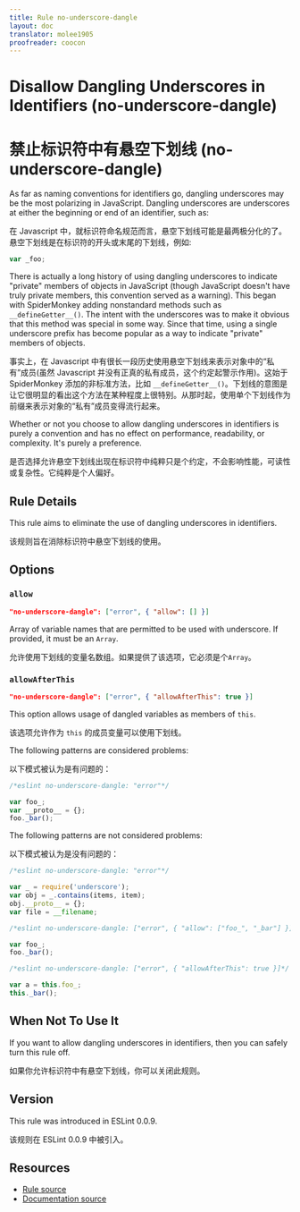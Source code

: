 ```yaml
---
title: Rule no-underscore-dangle
layout: doc
translator: molee1905
proofreader: coocon 
---
```

<!-- Note: No pull requests accepted for this file. See README.md in the root directory for details. -->

# Disallow Dangling Underscores in Identifiers (no-underscore-dangle)

# 禁止标识符中有悬空下划线 (no-underscore-dangle)

As far as naming conventions for identifiers go, dangling underscores may be the most polarizing in JavaScript. Dangling underscores are underscores at either the beginning or end of an identifier, such as:

在 Javascript 中，就标识符命名规范而言，悬空下划线可能是最两极分化的了。悬空下划线是在标识符的开头或末尾的下划线，例如:

```js
var _foo;
```

There is actually a long history of using dangling underscores to indicate "private" members of objects in JavaScript (though JavaScript doesn't have truly private members, this convention served as a warning). This began with SpiderMonkey adding nonstandard methods such as `__defineGetter__()`. The intent with the underscores was to make it obvious that this method was special in some way. Since that time, using a single underscore prefix has become popular as a way to indicate "private" members of objects.

事实上，在 Javascript 中有很长一段历史使用悬空下划线来表示对象中的“私有”成员(虽然 Javascript 并没有正真的私有成员，这个约定起警示作用)。这始于 SpiderMonkey 添加的非标准方法，比如 `__defineGetter__()`。下划线的意图是让它很明显的看出这个方法在某种程度上很特别。从那时起，使用单个下划线作为前缀来表示对象的“私有”成员变得流行起来。

Whether or not you choose to allow dangling underscores in identifiers is purely a convention and has no effect on performance, readability, or complexity. It's purely a preference.

是否选择允许悬空下划线出现在标识符中纯粹只是个约定，不会影响性能，可读性或复杂性。它纯粹是个人偏好。

## Rule Details

This rule aims to eliminate the use of dangling underscores in identifiers.

该规则旨在消除标识符中悬空下划线的使用。

## Options

### `allow`

```json
"no-underscore-dangle": ["error", { "allow": [] }]
```

Array of variable names that are permitted to be used with underscore. If provided, it must be an `Array`.

允许使用下划线的变量名数组。如果提供了该选项，它必须是个`Array`。

### `allowAfterThis`

```json
"no-underscore-dangle": ["error", { "allowAfterThis": true }]
```

This option allows usage of dangled variables as members of `this`.

该选项允许作为 `this` 的成员变量可以使用下划线。

The following patterns are considered problems:

以下模式被认为是有问题的：

```js
/*eslint no-underscore-dangle: "error"*/

var foo_;
var __proto__ = {};
foo._bar();
```

The following patterns are not considered problems:

以下模式被认为是没有问题的：

```js
/*eslint no-underscore-dangle: "error"*/

var _ = require('underscore');
var obj = _.contains(items, item);
obj.__proto__ = {};
var file = __filename;
```


```js
/*eslint no-underscore-dangle: ["error", { "allow": ["foo_", "_bar"] }]*/

var foo_;
foo._bar();
```

```js
/*eslint no-underscore-dangle: ["error", { "allowAfterThis": true }]*/

var a = this.foo_;
this._bar();
```

## When Not To Use It

If you want to allow dangling underscores in identifiers, then you can safely turn this rule off.

如果你允许标识符中有悬空下划线，你可以关闭此规则。

## Version

This rule was introduced in ESLint 0.0.9.

该规则在 ESLint 0.0.9 中被引入。

## Resources

* [Rule source](https://github.com/eslint/eslint/tree/master/lib/rules/no-underscore-dangle.js)
* [Documentation source](https://github.com/eslint/eslint/tree/master/docs/rules/no-underscore-dangle.md)
